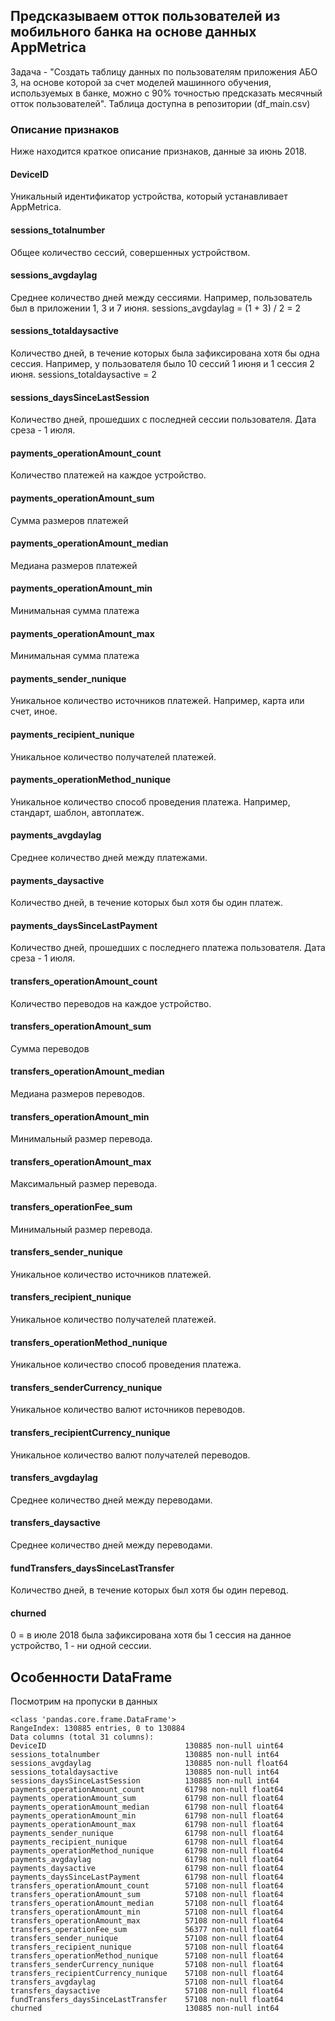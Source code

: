 ## Предсказываем отток пользователей из мобильного банка на основе данных AppMetrica

Задача - "Создать таблицу данных по пользователям приложения АБО 3, на основе которой за счет моделей машинного обучения, используемых в банке, можно с 90% точностью предсказать месячный отток пользователей". Таблица доступна в репозитории (df_main.csv)

### Описание признаков

Ниже находится краткое описание признаков, данные за июнь 2018. 

#### DeviceID

Уникальный идентификатор устройства, который устанавливает AppMetrica.

#### sessions_totalnumber

Общее количество сессий, совершенных устройством.

#### sessions_avgdaylag

Среднее количество дней между сессиями. Например, пользователь был в приложении 1, 3 и 7 июня. sessions_avgdaylag = (1 + 3) / 2 = 2

#### sessions_totaldaysactive

Количество дней, в течение которых была зафиксирована хотя бы одна сессия. Например, у пользователя было 10 сессий 1 июня и 1 сессия 2 июня. sessions_totaldaysactive = 2

#### sessions_daysSinceLastSession

Количество дней, прошедших с последней сессии пользователя. Дата среза - 1 июля.

#### payments_operationAmount_count

Количество платежей на каждое устройство.

#### payments_operationAmount_sum

Сумма размеров платежей

#### payments_operationAmount_median

Медиана размеров платежей

#### payments_operationAmount_min

Минимальная сумма платежа

#### payments_operationAmount_max

Минимальная сумма платежа

#### payments_sender_nunique

Уникальное количество источников платежей. Например, карта или счет, иное.

#### payments_recipient_nunique

Уникальное количество получателей платежей.

#### payments_operationMethod_nunique

Уникальное количество способ проведения платежа. Например, стандарт, шаблон, автоплатеж.

#### payments_avgdaylag

Среднее количество дней между платежами.

#### payments_daysactive

Количество дней, в течение которых был хотя бы один платеж.

#### payments_daysSinceLastPayment

Количество дней, прошедших с последнего платежа пользователя. Дата среза - 1 июля.

#### transfers_operationAmount_count

Количество переводов на каждое устройство.

#### transfers_operationAmount_sum

Сумма переводов

#### transfers_operationAmount_median

Медиана размеров переводов.

#### transfers_operationAmount_min

Минимальный размер перевода.

#### transfers_operationAmount_max

Максимальный размер перевода.

#### transfers_operationFee_sum

Минимальный размер перевода.

#### transfers_sender_nunique

Уникальное количество источников платежей.

#### transfers_recipient_nunique

Уникальное количество получателей платежей.

#### transfers_operationMethod_nunique

Уникальное количество способ проведения платежа.

#### transfers_senderCurrency_nunique

Уникальное количество валют источников переводов.

#### transfers_recipientCurrency_nunique

Уникальное количество валют получателей переводов.

#### transfers_avgdaylag

Среднее количество дней между переводами.

#### transfers_daysactive

Среднее количество дней между переводами.

#### fundTransfers_daysSinceLastTransfer

Количество дней, в течение которых был хотя бы один перевод.

#### churned
0 = в июле 2018 была зафиксирована хотя бы 1 сессия на данное устройство, 1 - ни одной сессии. 

## Особенности DataFrame 

Посмотрим на пропуски в данных

```
<class 'pandas.core.frame.DataFrame'>
RangeIndex: 130885 entries, 0 to 130884
Data columns (total 31 columns):
DeviceID                               130885 non-null uint64
sessions_totalnumber                   130885 non-null int64
sessions_avgdaylag                     130885 non-null float64
sessions_totaldaysactive               130885 non-null int64
sessions_daysSinceLastSession          130885 non-null int64
payments_operationAmount_count         61798 non-null float64
payments_operationAmount_sum           61798 non-null float64
payments_operationAmount_median        61798 non-null float64
payments_operationAmount_min           61798 non-null float64
payments_operationAmount_max           61798 non-null float64
payments_sender_nunique                61798 non-null float64
payments_recipient_nunique             61798 non-null float64
payments_operationMethod_nunique       61798 non-null float64
payments_avgdaylag                     61798 non-null float64
payments_daysactive                    61798 non-null float64
payments_daysSinceLastPayment          61798 non-null float64
transfers_operationAmount_count        57108 non-null float64
transfers_operationAmount_sum          57108 non-null float64
transfers_operationAmount_median       57108 non-null float64
transfers_operationAmount_min          57108 non-null float64
transfers_operationAmount_max          57108 non-null float64
transfers_operationFee_sum             56377 non-null float64
transfers_sender_nunique               57108 non-null float64
transfers_recipient_nunique            57108 non-null float64
transfers_operationMethod_nunique      57108 non-null float64
transfers_senderCurrency_nunique       57108 non-null float64
transfers_recipientCurrency_nunique    57108 non-null float64
transfers_avgdaylag                    57108 non-null float64
transfers_daysactive                   57108 non-null float64
fundTransfers_daysSinceLastTransfer    57108 non-null float64
churned                                130885 non-null int64
```
